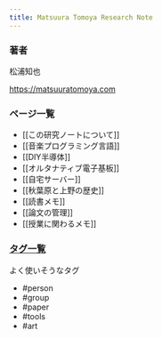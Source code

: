 ```yaml
---
title: Matsuura Tomoya Research Note 
---
```


### 著者

松浦知也

https://matsuuratomoya.com

### ページ一覧

- [[この研究ノートについて]]
- [[音楽プログラミング言語]]
- [[DIY半導体]]
- [[オルタナティブ電子基板]]
- [[自宅サーバー]]
- [[秋葉原と上野の歴史]]
- [[読書メモ]]
- [[論文の管理]]
- [[授業に関わるメモ]]

### [タグ一覧](/tags)

よく使いそうなタグ

- #person
- #group
- #paper
- #tools
- #art 
